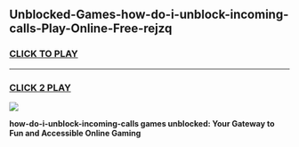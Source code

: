 
## Unblocked-Games-how-do-i-unblock-incoming-calls-Play-Online-Free-rejzq
<h3>
<a href="https://premium76.site?title=how-do-i-unblock-incoming-calls&ref=26A">CLICK TO PLAY</a></h3>
<hr>

<h3>
<a href="https://premium76.site?title=how-do-i-unblock-incoming-calls&ref=26A">CLICK 2 PLAY</a>
  
</h3>

<a href="https://premium76.site?title=how-do-i-unblock-incoming-calls&ref=26A"><img src="https://clearcache.store/games.png"></a>


**how-do-i-unblock-incoming-calls games unblocked: Your Gateway to Fun and Accessible Online Gaming**
